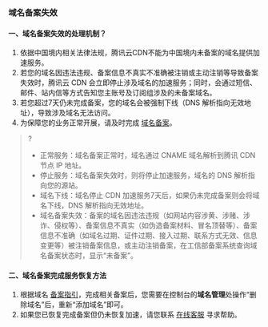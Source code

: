 ### 域名备案失效
#### 一、域名备案失效的处理机制？
1. 依据中国境内相关法律法规，腾讯云CDN不能为中国境内未备案的域名提供加速服务。
2. 若您的域名因违法违规、备案信息不真实不准确被注销或主动注销等导致备案失效时，腾讯云 CDN 会立即停止涉及域名的加速服务；同时，会通过短信、邮件、站内信等方式告知您主账号及订阅组涉及的未备案域名。
3. 若您超过7天仍未完成备案，您的域名会被强制下线（DNS 解析指向无效地址），导致涉及域名无法访问。
4. 为保障您的业务正常开展，请及时完成 [域名备案](https://cloud.tencent.com/document/product/243)。

>?
>- 正常服务：域名备案正常时，域名通过 CNAME 域名解析到腾讯 CDN 节点 IP 地址。
>- 停止服务：域名备案失效时，则将停止加速服务，域名的 DNS 解析指向您的源站。
>- 域名下线：域名停止 CDN 加速服务7天后，如果仍未完成备案则会将域名下线，DNS 解析指向无效地址。
>- 域名备案失效：备案的域名因违法违规（如网站内容涉黄、涉赌、涉诈、侵权等）、备案信息不真实（如伪造备案材料、冒名顶替等）、备案信息不准确（如域名过期、证件过期、接入过期、联系方式无效、信息变更等）被注销备案信息，或主动注销备案，在工信部备案系统查询域名备案状态时，显示“未备案”。

#### 二、域名备案完成服务恢复方法

1. 根据域名 [备案指引](https://cloud.tencent.com/document/product/243)，完成相关备案后，您需要在控制台的**域名管理**处操作“删除域名”后，重新“添加域名”即可。
2. 如果您已恢复完成备案但仍未恢复加速，请您联系 [在线客服](https://cloud.tencent.com/act/event/Online_service?from=doc_243) 寻求帮助。
